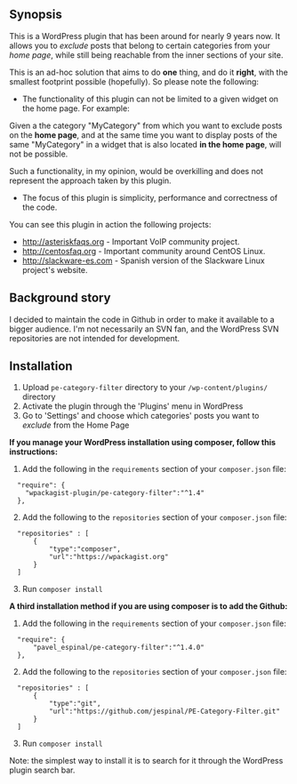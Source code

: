 ## Synopsis

This is a WordPress plugin that has been around for nearly 9 years now. It allows you to *exclude* posts that belong to certain categories from your *home page*, while still being reachable from the inner sections of your site.

This is an ad-hoc solution that aims to do **one** thing, and do it **right**, with the smallest footprint possible (hopefully). So please note the following:

* The functionality of this plugin can not be limited to a given widget on the home page. For example:

Given a the category "MyCategory" from which you want to exclude posts on the **home page**, and at the same time you want to display posts of the same "MyCategory" in a widget that is also located **in the home page**, will not be possible.

Such a functionality, in my opinion, would be overkilling and does not represent the approach taken by this plugin.

* The focus of this plugin is simplicity, performance and correctness of the code.

You can see this plugin in action the following projects:

* http://asteriskfaqs.org - Important VoIP community project.
* http://centosfaq.org    - Important community around CentOS Linux.
* http://slackware-es.com - Spanish version of the Slackware Linux project's website.

## Background story

I decided to maintain the code in Github in order to make it available to a bigger audience. I'm not necessarily an SVN fan, and the WordPress SVN repositories are not intended for development.

## Installation

1. Upload `pe-category-filter` directory to your `/wp-content/plugins/` directory
2. Activate the plugin through the 'Plugins' menu in WordPress
3. Go to 'Settings' and choose which categories' posts you want to _exclude_ from the Home Page

**If you manage your WordPress installation using composer, follow this instructions:**

1. Add the following in the `requirements` section of your `composer.json` file:

```
  "require": {
    "wpackagist-plugin/pe-category-filter":"^1.4"
  },
```

2. Add the following to the `repositories` section of your `composer.json` file:

```
  "repositories" : [
      {
          "type":"composer",
          "url":"https://wpackagist.org"
      }
  ]
```

3. Run `composer install`

**A third installation method if you are using composer is to add the Github:**

1. Add the following in the `requirements` section of your `composer.json` file:

```
  "require": {
      "pavel_espinal/pe-category-filter":"^1.4.0"
  },
```

2. Add the following to the `repositories` section of your `composer.json` file:

```
  "repositories" : [
      {
          "type":"git",
          "url":"https://github.com/jespinal/PE-Category-Filter.git"
      }
  ]
```

3. Run `composer install`


Note: the simplest way to install it is to search for it through the WordPress plugin search bar.
